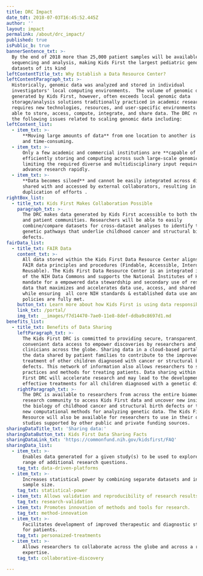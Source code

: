 ```yaml
---
title: DRC Impact
date_tdt: 2018-07-03T16:45:52.445Z
author: ''
layout: impact
permalink: /about/drc_impact/
published: true
isPublic_b: true
bannerSentence_txt: >-
  By the end of 2018 more than 25,000 patient samples will be available for
  sequencing and analysis, making Kids First the largest pediatric genomic
  datasets of its kind
leftContentTitle_txt: Why Establish a Data Resource Center?
leftContentParagraph_txt: >-
  Historically, genomic data was analyzed and stored in individual
  investigators' local computing environments.  The volume of genomic data
  generated by Kids First, however, often exceeds local genomic data
  storage/analysis solutions traditionally practiced in academic research and
  requires new technologies, resources, and user-specific environments to be
  able to store, access, compute, integrate, and share data. The DRC resolves
  the following issues related to scaling genomic data including:
leftContent_list:
  - item_txt: >-
      **Moving large amounts of data** from one location to another is costly
      and time-consuming.
  - item_txt: >-
      Only a few academic and commercial institutions are **capable of
      efficiently storing and computing across such large-scale genomic data**
      limiting the required diverse and multidisciplinary input required to
      advance research rapidly.
  - item_txt: >-
      **Data becomes siloed** and cannot be easily integrated across diseases or
      shared with and accessed by external collaborators, resulting in
      duplication of efforts . 
rightBox_list:
  - title_txt: Kids First Makes Collaboration Possible
    paragraph_txt: >-
      The DRC makes data generated by Kids First accessible to both the research
      and patient communities. Researchers will be able to easily
      combine/compare datasets for cross-dataset analyses to identify the
      genetic pathways that underlie childhood cancer and structural birth
      defects.
fairData_list:
  - title_txt: FAIR Data
    content_txt: >-
      All data stored within the Kids First Data Resource Center aligns with
      FAIR data principles and procedures (Findable, Accessible, Interoperable,
      Reusable). The Kids First Data Resource Center is an integrated initiative
      of the NIH Data Commons and supports the National Institutes of Health's
      mandate for a empowered data stewardship and secondary use of research
      data that maximizes and accelerates data use, access, and shared discovery
      while ensuring  all core NIH standards & established data use and security
      policies are fully met.
    button_txt: Learn more about how Kids First is using data responsibly
    link_txt: /portal/
    img_txt: __images/f7d14470-7ae0-11e8-8def-ddba9c8697d1.md
benefits_list:
  - title_txt: Benefits of Data Sharing
    leftParagraph_txt: >-
      The Kids First DRC is committed to providing secure, transparent, and
      convenient data access to empower discoveries by researchers and
      clinicians across the globe. Sharing data in a cloud-based portal allows
      the data shared by patient families to contribute to the improved care and
      treatment of other children diagnosed with cancer or structural birth
      defects. This network of information also allows researchers to share best
      practices and methods for treating patients. Data sharing within the Kids
      First DRC will accelerate research and may lead to the development of more
      effective treatments for all children diagnosed with a genetic disease.
    rightParagraph_txt: >-
      The DRC is available to researchers from across the entire biomedical
      research community to access Kids First data and uncover new insights into
      the biology of childhood cancer and structural birth defects or to develop
      new computational methods for analyzing genetic data. The Kids First Data
      Resource will also be available for researchers to use in their own
      studies supported by other public and private funding sources.
sharingDataTitle_txt: 'Sharing data:'
sharingDataButton_txt: Kids First Data Sharing Facts
sharingDataLink_txt: 'https://commonfund.nih.gov/kidsfirst/FAQ'
sharingData_list:
  - item_txt: >-
      Enables data generated for a given study(s) to be used to explore a wide
      range of additional research questions.
    tag_txt: data-driven-platforms
  - item_txt: >-
      Increases statistical power by combining separate datasets and increasing
      sample size.
    tag_txt: statistical-power
  - item_txt: Allows validation and reproducibility of research results and methods.
    tag_txt: research-validation
  - item_txt: Promotes innovation of methods and tools for research.
    tag_txt: method-innovation
  - item_txt: >-
      Facilitates development of improved therapeutic and diagnostic strategies
      for patients.
    tag_txt: personaized-treatments
  - item_txt: >-
      Allows researchers to collaborate across the globe and across a range of
      expertise.
    tag_txt: collaborative-discovery

---
```










